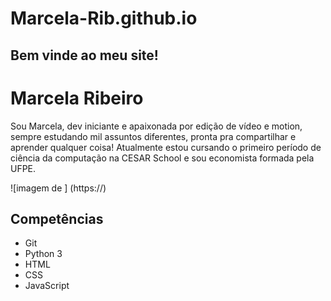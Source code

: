 # Marcela-Rib.github.io
<h2> Bem vinde ao meu site! </h2>

# Marcela Ribeiro
Sou Marcela, dev iniciante e apaixonada por edição de vídeo e motion, sempre estudando mil assuntos diferentes, pronta pra compartilhar e aprender qualquer coisa! 
Atualmente estou cursando o primeiro período de ciência da computação na CESAR School e sou economista formada pela UFPE. 

![imagem de ] (https://)

## Competências

- Git
- Python 3
- HTML
- CSS
- JavaScript

